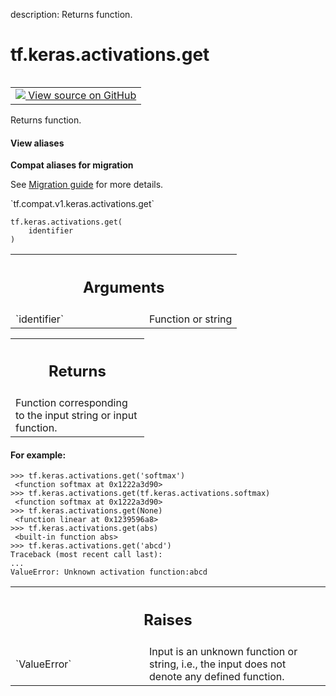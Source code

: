 description: Returns function.

<div itemscope itemtype="http://developers.google.com/ReferenceObject">
<meta itemprop="name" content="tf.keras.activations.get" />
<meta itemprop="path" content="Stable" />
</div>

# tf.keras.activations.get

<!-- Insert buttons and diff -->

<table class="tfo-notebook-buttons tfo-api nocontent" align="left">
<td>
  <a target="_blank" href="https://github.com/tensorflow/tensorflow/blob/r2.4/tensorflow/python/keras/activations.py#L539-L581">
    <img src="https://www.tensorflow.org/images/GitHub-Mark-32px.png" />
    View source on GitHub
  </a>
</td>
</table>



Returns function.

<section class="expandable">
  <h4 class="showalways">View aliases</h4>
  <p>
<b>Compat aliases for migration</b>
<p>See
<a href="https://www.tensorflow.org/guide/migrate">Migration guide</a> for
more details.</p>
<p>`tf.compat.v1.keras.activations.get`</p>
</p>
</section>

<pre class="devsite-click-to-copy prettyprint lang-py tfo-signature-link">
<code>tf.keras.activations.get(
    identifier
)
</code></pre>



<!-- Placeholder for "Used in" -->


<!-- Tabular view -->
 <table class="responsive fixed orange">
<colgroup><col width="214px"><col></colgroup>
<tr><th colspan="2"><h2 class="add-link">Arguments</h2></th></tr>

<tr>
<td>
`identifier`
</td>
<td>
Function or string
</td>
</tr>
</table>



<!-- Tabular view -->
 <table class="responsive fixed orange">
<colgroup><col width="214px"><col></colgroup>
<tr><th colspan="2"><h2 class="add-link">Returns</h2></th></tr>
<tr class="alt">
<td colspan="2">
Function corresponding to the input string or input function.
</td>
</tr>

</table>



#### For example:



```
>>> tf.keras.activations.get('softmax')
 <function softmax at 0x1222a3d90>
>>> tf.keras.activations.get(tf.keras.activations.softmax)
 <function softmax at 0x1222a3d90>
>>> tf.keras.activations.get(None)
 <function linear at 0x1239596a8>
>>> tf.keras.activations.get(abs)
 <built-in function abs>
>>> tf.keras.activations.get('abcd')
Traceback (most recent call last):
...
ValueError: Unknown activation function:abcd
```

<!-- Tabular view -->
 <table class="responsive fixed orange">
<colgroup><col width="214px"><col></colgroup>
<tr><th colspan="2"><h2 class="add-link">Raises</h2></th></tr>

<tr>
<td>
`ValueError`
</td>
<td>
Input is an unknown function or string, i.e., the input does
not denote any defined function.
</td>
</tr>
</table>

